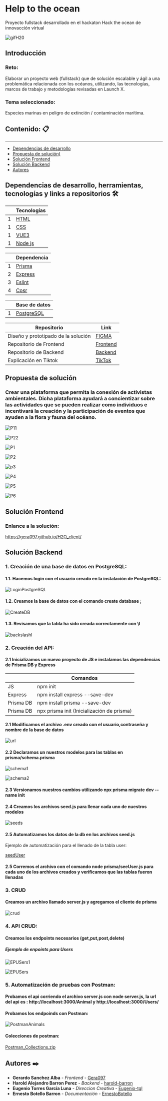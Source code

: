 # Help to the ocean
Proyecto fullstack desarrollado en el hackaton Hack the ocean de innovacción virtual



![gifH20](https://user-images.githubusercontent.com/89043553/168487473-afdc8688-3bb7-4115-83db-2e222a2474e4.gif)

## Introducción

### Reto:

Elaborar un proyecto web (fullstack) que de solución escalable y ágil a una problemática relacionada con los océanos, utilizando, las tecnologías, marcos de trabajo y metodologías revisadas en Launch X.

### Tema seleccionado:

Especies marinas en peligro de extinción / contaminación marítima.​

## Contenido: 📋
---
- [Dependencias de desarrollo](#id1)
- [Propuesta de solución)](#id2)
- [Solución Frontend](#id3)
- [Solución Backend](#id4)
- [Autores](#id5)

<div id='id1' />

## Dependencias de desarrollo, herramientas, tecnologías y links a repositorios 🛠️
| |Tecnologías|
|------|------|
|1| [HTML](https://developer.mozilla.org/es/docs/Web/HTML)|
|1| [CSS](https://developer.mozilla.org/es/docs/Learn/Getting_started_with_the_web/CSS_basics)|
|1| [VUE3](https://vuejs.org/)|
|1| [Node js](https://nodejs.org/en/)|


| |Dependencia|
|------|------|
|1| [Prisma](https://www.prisma.io/)|
|2| [Express](http://expressjs.com/)|
|3| [Eslint](https://eslint.org/)|
|4| [Cosr](https://www.npmjs.com/package/cors)|

| |Base de datos|
|------|------|
|1| [PostgreSQL](https://www.postgresql.org/)|

|Repositorio|Link|
|------|------|
|Diseño y prototipado de la solución| [FIGMA](https://www.figma.com/file/dmR2q94fjEHWluk2vyVlVG/H2O-Mexico?node-id=11%3A164)|
|Repositorio de Frontend| [Frontend](https://github.com/Gera097/H2O_client)|
|Repositorio de Backend| [Backend](https://github.com/harold-barron/H2O-Backend)|
|Explicación en Tiktok| [TikTok](https://vm.tiktok.com/ZMLc3MGcA/?k=1)|

<div id='id2' />

##  Propuesta de solución 

### Crear una plataforma que permita la conexión de activistas ambientales. Dicha plataforma ayudará a concientizar sobre las actividades que se pueden realizar como individuos e incentivará la creación y la participación de eventos que ayuden a la flora y fauna del océano.

![P11](https://user-images.githubusercontent.com/73314870/168504456-50e6486a-c63f-4b44-81e9-84c87d1f551c.PNG)

![P22](https://user-images.githubusercontent.com/73314870/168504457-78481a3d-decb-4fb7-8127-4d1dda7ae0f0.PNG)

![P1](https://user-images.githubusercontent.com/73314870/168504471-7b49a1bf-118d-4921-8b87-36fb97f417bb.PNG)

![P2](https://user-images.githubusercontent.com/73314870/168504472-ee3f1ba6-0711-4f20-9fd4-2fcdd18cbfdb.PNG)

![p3](https://user-images.githubusercontent.com/73314870/168504474-0778d917-100f-4f43-a5d2-3f6a0c6aaff6.PNG)

![P4](https://user-images.githubusercontent.com/73314870/168504477-a045345b-18ed-4737-8d45-8a2ae9ca5b51.PNG)

![P5](https://user-images.githubusercontent.com/73314870/168504479-b8b16da8-797c-403b-9670-dc986aeb9ce8.PNG)

![P6](https://user-images.githubusercontent.com/73314870/168504468-ae897b18-0686-446c-ae5c-89c6d5c9332c.PNG)




<div id='id3' />

## Solución Frontend

### Enlance a la solución:

https://gera097.github.io/H2O_client/


<div id='id4' />

## Solución Backend

### 1. Creación de una base de datos en PostgreSQL:

#### 1.1. Hacemos login con el usuario creado en la instalación de PostgreSQL:

![LoginPostgreSQL](https://user-images.githubusercontent.com/73314870/168500573-fac6b09e-5f00-4a76-a7f0-7cdff983e39c.PNG)

#### 1.2. Creamos la base de datos con el comando create database <nombre de la base a crear>;

![CreateDB](https://user-images.githubusercontent.com/73314870/168500703-fd245c9c-cc0b-4e97-9cf0-56ae83d65017.PNG)

#### 1.3. Revisamos que la tabla ha sido creada correctamente con \l

![backslashl](https://user-images.githubusercontent.com/73314870/168500773-99714441-87fd-498f-bf19-90fe08b293c8.PNG)

### 2. Creación del API:

#### 2.1  Inicializamos un nuevo proyecto de JS e instalamos las dependencias de Prisma DB y Express
  
  | |Comandos|
|------|------|
|JS| npm init|
|Express|npm install express --save-dev|
|Prisma DB|npm install prisma --save-dev|
|Prisma DB|npx prisma init (Inicialización de prisma)|
  
#### 2.1 Modificamos el archivo .env creado con el usuario,contraseña  y nombre de la base de datos
  
![url](https://user-images.githubusercontent.com/73314870/168501393-a977489c-b187-494a-8b53-9fa514107d2c.PNG)

#### 2.2 Declaramos un nuestros modelos para las tablas en prisma/schema.prisma
  
  ![schema1](https://user-images.githubusercontent.com/73314870/168501621-000f54fb-9a8b-468d-b33a-ca97bd356b5c.PNG)

  ![schema2](https://user-images.githubusercontent.com/73314870/168501626-0c8739b4-6101-421b-990b-dd4138594527.PNG)

#### 2.3 Versionamos nuestros cambios utilizando npx prisma migrate dev --name init

  
#### 2.4 Creamos los archivos seed.js para llenar cada uno de nuestros modelos
  
  ![seeds](https://user-images.githubusercontent.com/73314870/168501792-a1a78d08-31b1-482f-a8b2-25137638f513.PNG)

#### 2.5 Automatizamos los datos de la db en los archivos seed<nombre del modelo>.js
  
  Ejemplo de automatización para el llenado de la tabla user:
  
  [seedUser](https://user-images.githubusercontent.com/73314870/168501877-8058e2d0-e781-4beb-b7c6-9c99b6ca3be2.PNG)
  
#### 2.5 Corremos el archivo con el comando node prisma/seeUser.js para cada uno de los archivos creados y verificamos que las tablas fueron llenadas
  
### 3. CRUD
  
  #### Creamos un archivo llamado server.js y agregamos el cliente de prisma 

  ![crud](https://user-images.githubusercontent.com/73314870/168502090-179766c4-8f7b-45b9-8dcd-85ab03c6f552.PNG)

### 4. API CRUD:
  
  #### Creamos los endpoints necesarios (get,put,post,delete)
  
  ##### Ejemplo de enpoints para Users
  
  ![EPUSers1](https://user-images.githubusercontent.com/73314870/168502274-47a58c91-dd1c-4100-bfa8-103c7339af22.PNG)
  
  ![EPUSers](https://user-images.githubusercontent.com/73314870/168502275-3d3b91e2-2e4f-4540-8bdf-17f368676fd3.PNG)

### 5. Automatización de pruebas con Postman:
  
  #### Probamos el api corriendo el archivo server.js con node server.js, la url del api es : http://localhost:3000/Animal y http://localhost:3000/Users/
  
  #### Probamos los endpoinds con Postman:
  
  ![PostmanAnimals](https://user-images.githubusercontent.com/73314870/168502644-87d9b4c4-7ce2-4be4-ac2d-401c5f37b4c5.PNG)

  #### Colecciones de postman:
 
  [Postman_Collections.zip](https://github.com/harold-barron/Help-to-the-ocean-/files/8696469/Postman_Collections.zip)


<div id='id5' />

## Autores ✒️

* **Gerardo Sanchez Alba** - *Frontend* - [Gera097](https://github.com/Gera097)
* **Harold Alejandro Barron Perez** - *Backend* - [harold-barron](https://github.com/harold-barron)
* **Eugenio Torres García Luna** - *Direccion Creativa* - [Eugenio-tgl](https://github.com/Eugenio-tgl)
* **Ernesto Botello Barron** - *Documentación* - [ErnestoBotello](https://github.com/ErnestoBotello)

